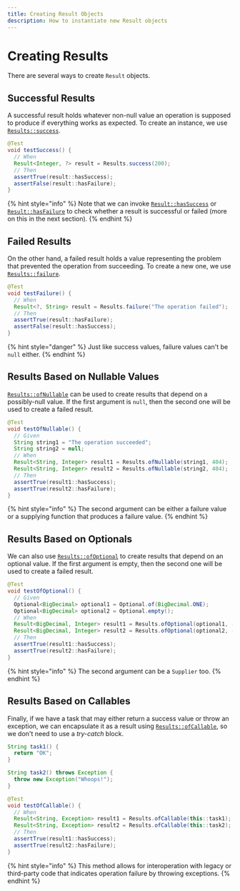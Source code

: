```yaml
---
title: Creating Result Objects
description: How to instantiate new Result objects
---
```


# Creating Results

There are several ways to create `Result` objects.

## Successful Results

A successful result holds whatever non-null value an operation is supposed to produce if everything works as expected. To create an instance, we use [`Results::success`](https://dev.leakyabstractions.com/result/javadoc/1.0.0.0/com/leakyabstractions/result/Results.html#success-S-).

```java
@Test
void testSuccess() {
  // When
  Result<Integer, ?> result = Results.success(200);
  // Then
  assertTrue(result::hasSuccess);
  assertFalse(result::hasFailure);
}
```

{% hint style="info" %}
Note that we can invoke [`Result::hasSuccess`](https://dev.leakyabstractions.com/result/javadoc/1.0.0.0/com/leakyabstractions/result/Result.html#hasSuccess--) or [`Result::hasFailure`](https://dev.leakyabstractions.com/result/javadoc/1.0.0.0/com/leakyabstractions/result/Result.html#hasFailure--) to check whether a result is successful or failed (more on this in the next section).
{% endhint %}

## Failed Results

On the other hand, a failed result holds a value representing the problem that prevented the operation from succeeding. To create a new one, we use [`Results::failure`](https://dev.leakyabstractions.com/result/javadoc/1.0.0.0/com/leakyabstractions/result/Results.html#failure-F-).

```java
@Test
void testFailure() {
  // When
  Result<?, String> result = Results.failure("The operation failed");
  // Then
  assertTrue(result::hasFailure);
  assertFalse(result::hasSuccess);
}
```

{% hint style="danger" %}
Just like success values, failure values can't be `null` either.
{% endhint %}

## Results Based on Nullable Values

[`Results::ofNullable`](https://dev.leakyabstractions.com/result/javadoc/1.0.0.0/com/leakyabstractions/result/Results.html#ofNullable-S-F-) can be used to create results that depend on a possibly-null value. If the first argument is `null`, then the second one will be used to create a failed result.

```java
@Test
void testOfNullable() {
  // Given
  String string1 = "The operation succeeded";
  String string2 = null;
  // When
  Result<String, Integer> result1 = Results.ofNullable(string1, 404);
  Result<String, Integer> result2 = Results.ofNullable(string2, 404);
  // Then
  assertTrue(result1::hasSuccess);
  assertTrue(result2::hasFailure);
}
```

{% hint style="info" %}
The second argument can be either a failure value or a supplying function that produces a failure value.
{% endhint %}

## Results Based on Optionals

We can also use [`Results::ofOptional`](https://dev.leakyabstractions.com/result/javadoc/1.0.0.0/com/leakyabstractions/result/Results.html#ofOptional-java.util.Optional-F-) to create results that depend on an optional value. If the first argument is empty, then the second one will be used to create a failed result.

```java
@Test
void testOfOptional() {
  // Given
  Optional<BigDecimal> optional1 = Optional.of(BigDecimal.ONE);
  Optional<BigDecimal> optional2 = Optional.empty();
  // When
  Result<BigDecimal, Integer> result1 = Results.ofOptional(optional1, -1);
  Result<BigDecimal, Integer> result2 = Results.ofOptional(optional2, -1);
  // Then
  assertTrue(result1::hasSuccess);
  assertTrue(result2::hasFailure);
}
```

{% hint style="info" %}
The second argument can be a `Supplier` too.
{% endhint %}

## Results Based on Callables

Finally, if we have a task that may either return a success value or throw an exception, we can encapsulate it as a result using [`Results::ofCallable`](https://dev.leakyabstractions.com/result/javadoc/1.0.0.0/com/leakyabstractions/result/Results.html#ofCallable-java.util.concurrent.Callable-), so we don't need to use a _try-catch_ block.

```java
String task1() {
  return "OK";
}

String task2() throws Exception {
  throw new Exception("Whoops!");
}

@Test
void testOfCallable() {
  // When
  Result<String, Exception> result1 = Results.ofCallable(this::task1);
  Result<String, Exception> result2 = Results.ofCallable(this::task2);
  // Then
  assertTrue(result1::hasSuccess);
  assertTrue(result2::hasFailure);
}
```

{% hint style="info" %}
This method allows for interoperation with legacy or third-party code that indicates operation failure by throwing exceptions.
{% endhint %}
